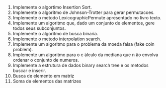 1. Implemente o algortimo Insertion Sort.
2. Implemente o algoritmo de Johnson-Trotter para gerar permutacoes.
3. Implemente o metodo LexicographicPermute apresentado no livro texto.
4. Implemente um algoritmo que, dado um conjunto de elementos, gere todos seus subconjuntos.
5. Implemente o algoritmo de busca binaria.
6. Implemente o metodo interpolation search.
7. Implemente um algoritmo para o problema da moeda falsa (fake coin problem).
8. Implemente um algoritmo para o c ́alculo da mediana que n ̃ao envolva ordenar o conjunto de numeros.
9. Implemente a estrutura de dados binary search tree e os metodos buscar e inserir.
10. Busca de elemento em matriz
11. Soma de elementos das matrizes
